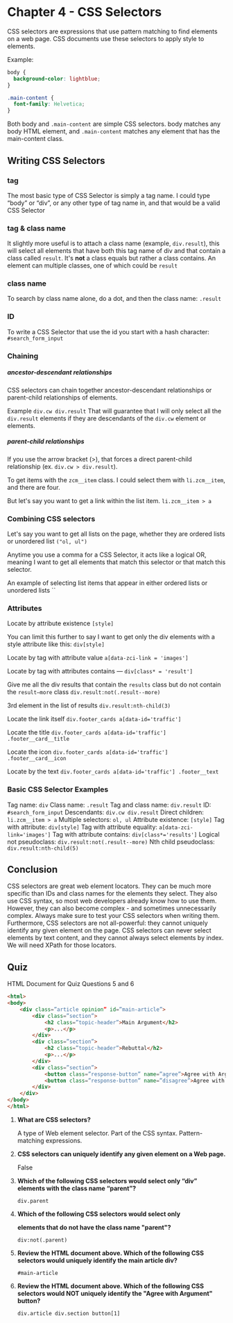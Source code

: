 # Chapter 4 - CSS Selectors
CSS selectors are expressions that use pattern matching to find elements on a web page. 
CSS documents use these selectors to apply style to elements.

Example:
~~~css
body {
  background-color: lightblue;
}

.main-content {
  font-family: Helvetica;
}
~~~
Both body and `.main-content` are simple CSS selectors. body matches any body HTML element, and `.main-content` matches any element that has the main-content class.
    
## Writing CSS Selectors
### tag
The most basic type of CSS Selector is simply a tag name. I could type “body” or “div”, or any other type of tag name in, and that would be a valid CSS Selector

### tag & class name
It slightly more useful is to attach a class name (example, `div.result`), 
this will select all elements that have both this tag name of div and that contain a class called `result`.
It's **not** a class equals but rather a class contains. An element can multiple classes, one of which could be `result`

### class name 
To search by class name alone, do a dot, and then the class name: `.result`

### ID
To write a CSS Selector that use the id you start with a hash character: `#search_form_input`

### Chaining
##### ancestor-descendant relationships
CSS selectors can chain together ancestor-descendant relationships or parent-child relationships of elements.

Example
`div.cw div.result`
That will guarantee that I will only select all the `div.result` elements if they are descendants of the `div.cw` element or elements.

##### parent-child relationships
If you use the arrow bracket (>), that forces a direct parent-child relationship (ex. `div.cw > div.result`).

To get items with the `zcm__item` class. I could select them with `li.zcm__item`, and there are four. 

But let's say you want to get a link within the list item. 
`li.zcm__item > a`

### Combining CSS selectors
Let's say you want to get all lists on the page, whether they are ordered lists or unordered list `("ol, ul")`

Anytime you use a comma for a CSS Selector, it acts like a logical OR, meaning I want to get all elements that match this selector or that match this selector.

An example of selecting list items that appear in either ordered lists or unordered lists
``

### Attributes
Locate by attribute existence
`[style]`

You can limit this further to say I want to get only the div elements with a style attribute like this:
`div[style]`

Locate by tag with attribute value
`a[data-zci-link = 'images']`

Locate by tag with attributes contains — 
`div[class* = 'result']`

Give me all the div results that contain the `results` class but do not contain the `result—more` class
`div.result:not(.result--more)`

3rd element in the list of results
`div.result:nth-child(3)`

Locate the link itself 
`div.footer_cards a[data-id='traffic']`

Locate the title
`div.footer_cards a[data-id='traffic'] .footer__card__title`

Locate the icon
`div.footer_cards a[data-id='traffic'] .footer__card__icon`

Locate by the text
`div.footer_cards a[data-id='traffic'] .footer__text`

### Basic CSS Selector Examples
Tag name: `div`
Class name: `.result`
Tag and class name: `div.result`
ID: `#search_form_input`
Descendants: `div.cw div.result`
Direct children: `li.zcm__item > a`
Multiple selectors: `ol, ul`
Attribute existence: `[style]`
Tag with attribute: `div[style]`
Tag with attribute equality: `a[data-zci-link='images']`
Tag with attribute contains: `div[class*='results']`
Logical not pseudoclass: `div.result:not(.result--more)`
Nth child pseudoclass: `div.result:nth-child(5)`

## Conclusion
CSS selectors are great web element locators. They can be much more specific than IDs and class names for the elements they select. They also use CSS syntax, so most web developers already know how to use them. However, they can also become complex - and sometimes unnecessarily complex. 
Always make sure to test your CSS selectors when writing them.
Furthermore, CSS selectors are not all-powerful: they cannot uniquely identify any given element on the page. CSS selectors can never select elements by text content, and they cannot always select elements by index. We will need XPath for those locators.

## Quiz
HTML Document for Quiz Questions 5 and 6

````html
<html>
<body>
	<div class=”article opinion” id=”main-article”>
		<div class=”section”>
			<h2 class=”topic-header”>Main Argument</h2>
			<p>...</p>
		</div>
		<div class=”section”>
			<h2 class=”topic-header”>Rebuttal</h2>
			<p>...</p>
		</div>
		<div class=”section”>
			<button class=”response-button” name=”agree”>Agree with Argument</button>
			<button class=”response-button” name=”disagree”>Agree with Rebuttal</button>
		</div>
	</div>
</body>
</html>
````

1. **What are CSS selectors?**

   A type of Web element selector.
   Part of the CSS syntax.
   Pattern-matching expressions.

2. **CSS selectors can uniquely identify any given element on a Web page.**

    False

3. **Which of the following CSS selectors would select only “div” elements with the class name “parent”?**

   `div.parent`

4. **Which of the following CSS selectors would select only <div> elements that do not have the class name "parent"?**

   `div:not(.parent)`

5. **Review the HTML document above. Which of the following CSS selectors would uniquely identify the main article div?**

   `#main-article`

6. **Review the HTML document above. Which of the following CSS selectors would NOT uniquely identify the "Agree with Argument" button?**

   `div.article div.section button[1]`
    


    
    